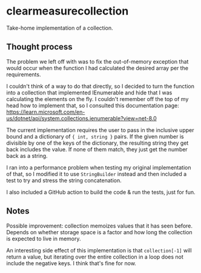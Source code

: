 # clearmeasurecollection

Take-home implementation of a collection.

## Thought process

The problem we left off with was to fix the out-of-memory exception that would occur when the function I had calculated the desired array per the requirements.

I couldn't think of a way to do that directly, so I decided to turn the function into a collection that implemented IEnumerable and hide that I was calculating the elements on the fly. I couldn't remember off the top of my head how to implement that, so I consulted this documentation page: https://learn.microsoft.com/en-us/dotnet/api/system.collections.ienumerable?view=net-8.0

The current implementation requires the user to pass in the inclusive upper bound and a dictionary of `{ int, string }` pairs. If the given number is divisible by one of the keys of the dictionary, the resulting string they get back includes the value. If none of them match, they just get the number back as a string.

I ran into a performance problem when testing my original implementation of that, so I modified it to use `StringBuilder` instead and then included a test to try and stress the string concatenation.

I also included a GitHub action to build the code & run the tests, just for fun.

## Notes

Possible improvement: collection memoizes values that it has seen before. Depends on whether storage space is a factor and how long the collection is expected to live in memory.

An interesting side effect of this implementation is that `collection[-1]` will return a value, but iterating over the entire collection in a loop does not include the negative keys. I think that's fine for now.